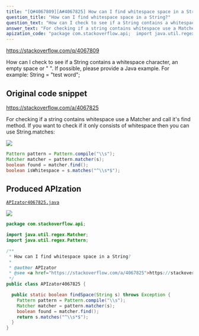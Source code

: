 ```yaml
---
title: "[Q#4067809][A#4067825] How can I find whitespace space in a String?"
question_title: "How can I find whitespace space in a String?"
question_text: "How can I check to see if a String contains a whitespace character, an empty space or \" \".  If possible, please provide a Java example. For example: String = \"test word\";"
answer_text: "For checking if a string contains whitespace use a Matcher and call it's find method. If you want to check if it only consists of whitespace then you can use String.matches:"
apization_code: "package com.stackoverflow.api;  import java.util.regex.Matcher; import java.util.regex.Pattern;  /**  * How can I find whitespace space in a String?  *  * @author APIzator  * @see <a href=\"https://stackoverflow.com/a/4067825\">https://stackoverflow.com/a/4067825</a>  */ public class APIzator4067825 {    public static boolean findSpace(String s) throws Exception {     Pattern pattern = Pattern.compile(\"\\\\s\");     Matcher matcher = pattern.matcher(s);     boolean found = matcher.find();     return s.matches(\"^\\\\s*$\");   } }"
---
```


https://stackoverflow.com/q/4067809

How can I check to see if a String contains a whitespace character, an empty space or &quot; &quot;.  If possible, please provide a Java example.
For example: String = &quot;test word&quot;;



## Original code snippet

https://stackoverflow.com/a/4067825

For checking if a string contains whitespace use a Matcher and call it&#x27;s find method.
If you want to check if it only consists of whitespace then you can use String.matches:

<div class="code-logo"><img src="/stackoverflow.png" /></div>

```java
Pattern pattern = Pattern.compile("\\s");
Matcher matcher = pattern.matcher(s);
boolean found = matcher.find();
boolean isWhitespace = s.matches("^\\s*$");
```

## Produced APIzation

[`APIzator4067825.java`](https://github.com/pasqualesalza/apization-temp/raw/main/data/search/APIzator4067825.java)

<div class="code-logo"><img src="/apizator.png" /></div>

```java
package com.stackoverflow.api;

import java.util.regex.Matcher;
import java.util.regex.Pattern;

/**
 * How can I find whitespace space in a String?
 *
 * @author APIzator
 * @see <a href="https://stackoverflow.com/a/4067825">https://stackoverflow.com/a/4067825</a>
 */
public class APIzator4067825 {

  public static boolean findSpace(String s) throws Exception {
    Pattern pattern = Pattern.compile("\\s");
    Matcher matcher = pattern.matcher(s);
    boolean found = matcher.find();
    return s.matches("^\\s*$");
  }
}

```